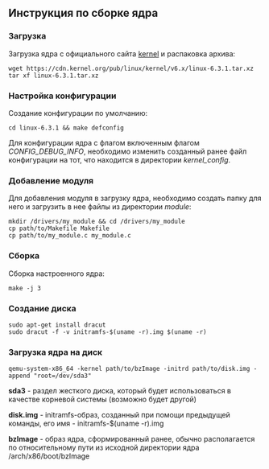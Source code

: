 ## Инструкция по сборке ядра
### Загрузка 
Загрузка ядра с официального сайта [kernel](https://www.kernel.org/) и распаковка архива:
```
wget https://cdn.kernel.org/pub/linux/kernel/v6.x/linux-6.3.1.tar.xz
tar xf linux-6.3.1.tar.xz
```
### Настройка конфигурации
Создание конфигурации по умолчанию:
```
cd linux-6.3.1 && make defconfig
```
Для конфигурации ядра с флагом включенным флагом *CONFIG_DEBUG_INFO*, необходимо изменить созданный ранее файл конфигурации на тот, что находится в директории *kernel_config*.

### Добавление модуля
Для добавления модуля в загрузку ядра, необходимо создать папку для него и загрузить в нее файлы из директории *module*:
```
mkdir /drivers/my_module && cd /drivers/my_module
cp path/to/Makefile Makefile
cp path/to/my_module.c my_module.c
```
### Сборка
Сборка настроенного ядра:
```
make -j 3
```
### Создание диска
```
sudo apt-get install dracut
sudo dracut -f -v initramfs-$(uname -r).img $(uname -r)
```
### Загрузка ядра на диск
```
qemu-system-x86_64 -kernel path/to/bzImage -initrd path/to/disk.img -append "root=/dev/sda3"
```
**sda3** - раздел жесткого диска, который будет использоваться в качестве корневой системы (возможно будет другой)

**disk.img** - initramfs-образ, созданный при помощи предыдущей команды, его имя - initramfs-$(uname -r).img

**bzImage** - образ ядра, сформированный ранее, обычно располагается по относительному пути из исходной директории ядра /arch/x86/boot/bzImage
